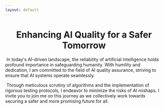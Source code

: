 ```yaml
---
layout: default
---
```


<h1 style="text-align: center;">Enhancing AI Quality for a Safer Tomorrow</h1>

<p></p>

<p>&nbsp;In today's AI-driven landscape, the reliability of artificial intelligence holds profound importance in safeguarding humanity. With humility and dedication, I am committed to the field of AI quality assurance, striving to ensure that AI systems operate seamlessly.</p>

<p></p>

<p>&nbsp;Through meticulous scrutiny of algorithms and the implementation of rigorous testing protocols, I endeavor to minimize the risks of AI mishaps. I invite you to join me on this journey as we collectively work towards securing a safer and more promising future for all.</p>
